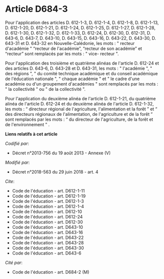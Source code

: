 # Article D684-3

Pour l'application des articles D. 612-1-3, D. 612-1-4, D. 612-1-8, D. 612-1-13, D. 612-1-20, D. 612-1-21, D. 612-1-24, D.
612-1-25, D. 612-1-27, D. 612-1-28, D. 612-1-30, D. 612-1-32, D. 612-1-33, D. 612-24, D. 612-30, D. 612-31, D. 643-6, D.
643-7, D. 643-10, D. 643-15, D. 643-16, D. 643-22, D. 643-30, D. 643-31 et D. 643-32 en Nouvelle-Calédonie, les mots : "
recteur d'académie " “recteur de l'académie”, “recteur de son académie” et “recteur” sont remplacés par les mots : " vice-
recteur ".

Pour l'application des troisième et quatrième alinéas de l'article D. 612-24 et des articles D. 643-6, D. 643-28 et D.
643-31, les mots : " l'académie ", " des régions ", " du comité technique académique et du conseil académique de l'éducation
nationale ", " chaque académie " et " le cadre d'une académie ou d'un groupement d'académies " sont remplacés par les mots :
" la collectivité " ou " de la collectivité ".

Pour l'application du deuxième alinéa de l'article D. 612-1-21, du quatrième alinéa de l'article D. 612-24 et du deuxième
alinéa de l'article D. 612-1-32, les mots : “ directeur régional de l'agriculture, l'alimentation et la forêt ” et “ des
directeurs régionaux de l'alimentation, de l'agriculture et de la forêt ” sont remplacés par les mots : “ du directeur de
l'agriculture, de la forêt et de l'environnement ” .

**Liens relatifs à cet article**

_Codifié par_:

  - Décret n°2013-756 du 19 août 2013 -  Annexe (V)

_Modifié par_:

  - Décret n°2018-563 du 29 juin 2018 - art. 4

_Cite_:

  - Code de l'éducation - art. D612-1-11
  - Code de l'éducation - art. D612-1-19
  - Code de l'éducation - art. D612-1-3
  - Code de l'éducation - art. D612-1-4
  - Code de l'éducation - art. D612-10
  - Code de l'éducation - art. D612-24
  - Code de l'éducation - art. D612-30
  - Code de l'éducation - art. D643-10
  - Code de l'éducation - art. D643-16
  - Code de l'éducation - art. D643-22
  - Code de l'éducation - art. D643-28
  - Code de l'éducation - art. D643-30
  - Code de l'éducation - art. D643-6

_Cité par_:

  - Code de l'éducation - art. D684-2 (M)
